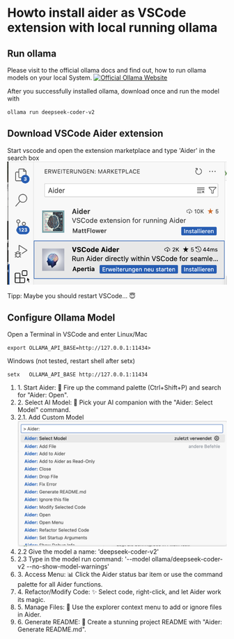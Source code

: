 # Howto install aider as VSCode extension with local running ollama

## Run ollama
Please visit to the official ollama docs and find out, how to run ollama models on your local System.
[![Official Ollama Website](https://ollama.com/public/ollama.png)](https://ollama.com/)

After you successfully installed ollama, download once and run the model with
```console
ollama run deepseek-coder-v2
```

## Download VSCode Aider extension
Start vscode and open the extension marketplace and type 'Aider' in the search box
![Alt 'Search for Aider in VSCode extension marketplace'](doc/img/vscode-marketplace.png "VSCode Marketplace")

Tipp: Maybe you should restart VSCode... 😇

## Configure Ollama Model
Open a Terminal in VSCode and enter
Linux/Mac
```console
export OLLAMA_API_BASE=http://127.0.0.1:11434>
```

Windows (not tested, restart shell after setx)
```console
setx   OLLAMA_API_BASE http://127.0.0.1:11434
```
<ol>
<li>1. Start Aider: 🏁 Fire up the command palette (Ctrl+Shift+P) and search for "Aider: Open".</li>
<li>2. Select AI Model: 🤖 Pick your AI companion with the "Aider: Select Model" command.</li>
<li>2.1. Add Custom Model
<img src='doc/img/vscode_aider_selectmodel.png' alt="Add Custom Model to Aider in VSCode">
<li>2.2 Give the model a name: 'deepseek-coder-v2'</li>
<li>2.3 Type in the model run command: '--model ollama/deepseek-coder-v2 --no-show-model-warnings'</li>
<li>3. Access Menu: 📊 Click the Aider status bar item or use the command palette for all Aider functions.</li>
<li>4. Refactor/Modify Code: ✨ Select code, right-click, and let Aider work its magic.</li>
<li>5. Manage Files: 📁 Use the explorer context menu to add or ignore files in Aider.</li>
<li>6. Generate README: 📝 Create a stunning project README with "Aider: Generate README.md".</li>
</ol>
